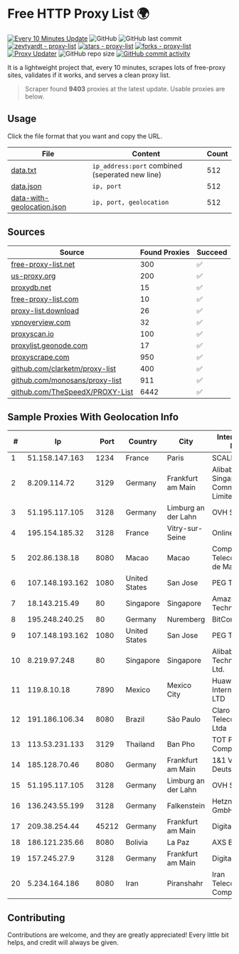 
# Free HTTP Proxy List 🌍

[![Every 10 Minutes Update](https://github.com/mertguvencli/http-proxy-list/actions/workflows/main.yml/badge.svg?branch=main)](https://github.com/mertguvencli/http-proxy-list/actions/workflows/main.yml)
![GitHub](https://img.shields.io/github/license/mertguvencli/http-proxy-list)
![GitHub last commit](https://img.shields.io/github/last-commit/mertguvencli/http-proxy-list)
[![zevtyardt - proxy-list](https://img.shields.io/static/v1?label=zevtyardt&message=proxy-list&color=blue&logo=github)](https://github.com/zevtyardt/proxy-list "Go to GitHub repo")
[![stars - proxy-list](https://img.shields.io/github/stars/zevtyardt/proxy-list?style=social)](https://github.com/zevtyardt/proxy-list)
[![forks - proxy-list](https://img.shields.io/github/forks/zevtyardt/proxy-list?style=social)](https://github.com/zevtyardt/proxy-list)
[![Proxy Updater](https://github.com/zevtyardt/proxy-list/workflows/Proxy%20Updater/badge.svg)](https://github.com/zevtyardt/proxy-list/actions?query=workflow:"Proxy+Updater")
![GitHub repo size](https://img.shields.io/github/repo-size/zevtyardt/proxy-list)
[![GitHub commit activity](https://img.shields.io/github/commit-activity/m/zevtyardt/proxy-list?logo=commits)](https://github.com/zevtyardt/proxy-list/commits/main)

It is a lightweight project that, every 10 minutes, scrapes lots of free-proxy sites, validates if it works, and serves a clean proxy list.

> Scraper found **9403** proxies at the latest update. Usable proxies are below.

## Usage

Click the file format that you want and copy the URL.

|File|Content|Count|
|----|-------|-----|
|[data.txt](https://raw.githubusercontent.com/mertguvencli/http-proxy-list/main/proxy-list/data.txt)|`ip_address:port` combined (seperated new line)|512|
|[data.json](https://raw.githubusercontent.com/mertguvencli/http-proxy-list/main/proxy-list/data.json)|`ip, port`|512|
|[data-with-geolocation.json](https://raw.githubusercontent.com/mertguvencli/http-proxy-list/main/proxy-list/data-with-geolocation.json)|`ip, port, geolocation`|512|

## Sources

|Source|Found Proxies|Succeed|
|------|-------------|-------|
|[free-proxy-list.net](https://free-proxy-list.net)|300|✅|
|[us-proxy.org](https://www.us-proxy.org)|200|✅|
|[proxydb.net](http://proxydb.net)|15|✅|
|[free-proxy-list.com](https://free-proxy-list.com/?page=&port=&type%5B%5D=http&type%5B%5D=https&up_time=0&search=Search)|10|✅|
|[proxy-list.download](https://www.proxy-list.download/HTTP)|26|✅|
|[vpnoverview.com](https://vpnoverview.com/privacy/anonymous-browsing/free-proxy-servers)|32|✅|
|[proxyscan.io](https://www.proxyscan.io)|100|✅|
|[proxylist.geonode.com](https://proxylist.geonode.com/api/proxy-list?limit=300&page=1&sort_by=lastChecked&sort_type=desc&protocols=http,https)|17|✅|
|[proxyscrape.com](https://api.proxyscrape.com/v2/?request=displayproxies&protocol=http&timeout=10000&country=all&ssl=all&anonymity=all)|950|✅|
|[github.com/clarketm/proxy-list](https://raw.githubusercontent.com/clarketm/proxy-list/master/proxy-list-raw.txt)|400|✅|
|[github.com/monosans/proxy-list](https://raw.githubusercontent.com/monosans/proxy-list/main/proxies/http.txt)|911|✅|
|[github.com/TheSpeedX/PROXY-List](https://raw.githubusercontent.com/TheSpeedX/PROXY-List/master/http.txt)|6442|✅|


## Sample Proxies With Geolocation Info

|#|Ip|Port|Country|City|Internet Service Provider|
|-|--|----|-------|----|-------------------------|
|1|51.158.147.163|1234|France|Paris|SCALEWAY|
|2|8.209.114.72|3129|Germany|Frankfurt am Main|Alibaba.com Singapore E-Commerce Private Limited|
|3|51.195.117.105|3128|Germany|Limburg an der Lahn|OVH SAS|
|4|195.154.185.32|3128|France|Vitry-sur-Seine|Online S.A.S.|
|5|202.86.138.18|8080|Macao|Macao|Companhia de Telecomunicacoes de Macau|
|6|107.148.193.162|1080|United States|San Jose|PEG TECH INC|
|7|18.143.215.49|80|Singapore|Singapore|Amazon Technologies Inc.|
|8|195.248.240.25|80|Germany|Nuremberg|BitCommand|
|9|107.148.193.162|1080|United States|San Jose|PEG TECH INC|
|10|8.219.97.248|80|Singapore|Singapore|Alibaba (US) Technology Co., Ltd.|
|11|119.8.10.18|7890|Mexico|Mexico City|Huawei International Pte. LTD|
|12|191.186.106.34|8080|Brazil|São Paulo|Claro NXT Telecomunicacoes Ltda|
|13|113.53.231.133|3129|Thailand|Ban Pho|TOT Public Company Limited|
|14|185.128.70.46|8080|Germany|Frankfurt am Main|1&1 Versatel Deutschland GmbH|
|15|51.195.117.105|3128|Germany|Limburg an der Lahn|OVH SAS|
|16|136.243.55.199|3128|Germany|Falkenstein|Hetzner Online GmbH|
|17|209.38.254.44|45212|Germany|Frankfurt am Main|DigitalOcean, LLC|
|18|186.121.235.66|8080|Bolivia|La Paz|AXS Bolivia S. A.|
|19|157.245.27.9|3128|Germany|Frankfurt am Main|DigitalOcean, LLC|
|20|5.234.164.186|8080|Iran|Piranshahr|Iran Telecommunication Company PJS|



## Contributing

Contributions are welcome, and they are greatly appreciated! Every
little bit helps, and credit will always be given.

